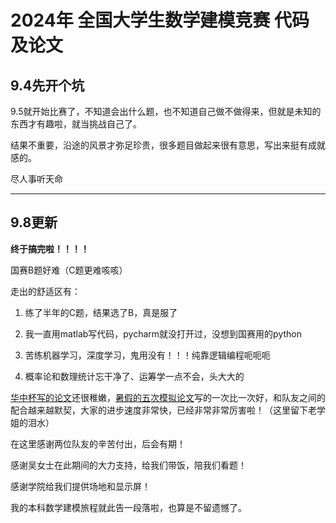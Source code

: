 # 2024年 全国大学生数学建模竞赛 代码及论文

## 9.4先开个坑

9.5就开始比赛了，不知道会出什么题，也不知道自己做不做得来，但就是未知的东西才有趣啦，就当挑战自己了。

结果不重要，沿途的风景才弥足珍贵，很多题目做起来很有意思，写出来挺有成就感的。

尽人事听天命

********************************************************************************************

## 9.8更新

**终于搞完啦！！！！**

国赛B题好难（C题更难咳咳）

走出的舒适区有：

1. 练了半年的C题，结果选了B，真是服了

2. 我一直用matlab写代码，pycharm就没打开过，没想到国赛用的python

3. 苦练机器学习，深度学习，鬼用没有！！！纯靠逻辑编程呃呃呃

4. 概率论和数理统计忘干净了、运筹学一点不会，头大大的


[华中杯写的论文](https://github.com/vectorZeng/hzbmmc2024-B)还很稚嫩，[暑假的五次模拟论文](https://github.com/vectorZeng/CUG_Mathematical_Modeling_2024)写的一次比一次好，和队友之间的配合越来越默契，大家的进步速度非常快，已经非常非常厉害啦！（这里留下老学姐的泪水）

在这里感谢两位队友的辛苦付出，后会有期！

感谢吴女士在此期间的大力支持，给我们带饭，陪我们看题！

感谢学院给我们提供场地和显示屏！

我的本科数学建模旅程就此告一段落啦，也算是不留遗憾了。
